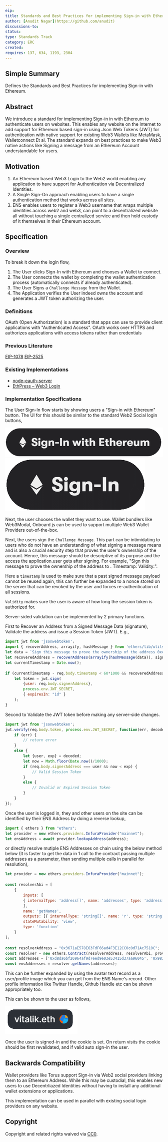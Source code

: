 ```yaml
---
eip:
title: Standards and Best Practices for implementing Sign-in with Ethereum.
author: [Anudit Nagar](https://github.com/anudit)
discussions-to:
status:
type: Standards Track
category: ERC
created:
requires: 137, 634, 1193, 2304
---
```


## Simple Summary
Defines the Standards and Best Practices for implementing Sign-in with Ethereum.

## Abstract

We introduce a standard for implementing Sign-in in with Ethereum to authenticate users on websites. This enables any website on the Internet to add support for Ethereum based sign-in using Json Web Tokens (JWT) for authentication with native support for existing Web3 Wallets like MetaMask, Walletconnect Et al. The standard expands on best practices to make Web3 native actions like Signing a message from an Ethereum Account understandable for users.

## Motivation

1. An Ethereum based Web3 Login to the Web2 world enabling any application to have support for Authentication via Decentralized Identities.
2. A Single Sign-On approach enabling users to have a single authentication method that works across all sites.
3. ENS enables users to register a Web3 username that wraps multiple identities across web2 and web3, can point to a decentralized website all without touching a single centralized service and then hold custody of it themselves in their Ethereum account.

## Specification

### Overview

To break it down the login flow,

1. The User clicks Sign-In with Ethereum and chooses a Wallet to connect.
2. The User connects the wallet by completing the wallet authentication process (automatically connects if already authenticated).
2. The User Signs a `Challenge Message` from the Wallet.
3. The Application verifies the User indeed owns the account and generates a JWT token authorizing the user.

### Definitions

OAuth (Open Authorization) is a standard that apps can use to provide client applications with "Authenticated Access". OAuth works over HTTPS and authorizes applications with access tokens rather than credentials

### Previous Literature

[EIP-1078](https://eips.ethereum.org/EIPS/eip-1078)
[EIP-2525](https://eips.ethereum.org/EIPS/eip-2525)

### Existing Implementations

 - [node-eauth-server](https://github.com/pelith/node-eauth-server)
 - [EthPress – Web3 Login](https://wordpress.org/plugins/ethpress/#developers)

### Implementation Specifications

The User Sign-In flow starts by showing users a "Sign-in with Ethereum" button. The UI for this should be similar to the standard Web2 Social login buttons,

![Sign-In with Ethereum](./images/signin-full.png "Sign-In with Ethereum")
![Sign-In with Ethereum](./images/signin-short.png "Sign-In with Ethereum")

Next, the user chooses the wallet they want to use. Wallet bundlers like Web3Modal, Onboard.js can be used to support multiple Web3 Wallet Providers out-of-the-box.

Next, the users sign the `Challenge Message`. This part can be intimidating to users who do not have an understanding of what signing a message means and is also a crucial security step that proves the user's ownership of the account. Hence, this message should be descriptive of its purpose and the access the application.user gets after signing.
For example, "Sign this message to prove the ownership of the address <eth-address> to <application-name>. Timestamp:<timestamp> Validity:<validity>".

Here a `timestamp` is used to make sure that a past signed message payload cannot be reused again, this can further be expanded to a nonce stored on the server that can be revoked by the user and forces re-authentication of all sessions.

`Validity` makes sure the user is aware of how long the session token is authorized for.


Server-sided validation can be implemented by 2 primary functions.

First to Recover an Address from a Signed Message Data (signature), Validate the address and issue a Session Token (JWT). E.g.,
```js
import jwt from 'jsonwebtoken';
import { recoverAddress, arrayify, hashMessage } from 'ethers/lib/utils';
let data = `Sign this message to prove the ownership of the address 0xc5F003779A46d494d32c558c1B280A9de6079273 to MockApp. Timestamp:1624018096329 Validity:1 Day`;
let recoveredAddress = recoverAddress(arrayify(hashMessage(data)), signature);
let currentTimestamp = Date.now();

if (currentTimestamp - req.body.timestamp < 60*1000 && recoveredAddress == req.body.signerAddress){
    let token = jwt.sign(
        {user: req.body.signerAddress},
        process.env.JWT_SECRET,
        { expiresIn: "1d" }
    );
}
```

Second to Validate the JWT token before making any server-side changes.
```js
import jwt from 'jsonwebtoken';
jwt.verify(req.body.token, process.env.JWT_SECRET, function(err, decoded) {
    if (err) {
        // return error
    }
    else {
        let {user, exp} = decoded;
        let now = Math.floor(Date.now()/1000);
        if (req.body.signerAddress === user && now < exp) {
            // Valid Session Token
        }
        else {
            // Invalid or Expired Session Token
        }
    }
});
```

Once the user is logged in, they and other users on the site can be identified by their ENS Address by doing a reverse lookup,
```js
import { ethers } from "ethers";
let provider = new ethers.providers.InfuraProvider("mainnet");
let ensAddress = await provider.lookupAddress(address);
```
or directly resolve mutiple ENS Addresses on chain using the below method below (It is faster to get the data in 1 call to the contract passing multiple addresses as a parameter, than sending multiple calls in parallel for resolution),
```js
let provider = new ethers.providers.InfuraProvider("mainnet");

const resolverAbi = [
    {
        inputs: [
        { internalType: 'address[]', name: 'addresses', type: 'address[]' }
        ],
        name: 'getNames',
        outputs: [{ internalType: 'string[]', name: 'r', type: 'string[]' }],
        stateMutability: 'view',
        type: 'function'
    }
];

const resolverAddress = "0x3671aE578E63FdF66ad4F3E12CC0c0d71Ac7510C";
const resolver = new ethers.Contract(resolverAddress, resolverAbi, provider);
const addresses = ['0xd8da6bf26964af9d7eed9e03e53415d37aa96045', '0x983110309620d911731ac0932219af06091b6744']
const ensAddresses = resolver.getNames(addresses);
```

This can be further expanded by using the avatar text record as a user/profile image which you can get from the ENS Name's record. Other profile information like Twitter Handle, Github Handle etc can be shown appropriately too.

This can be shown to the user as follows,

![User Pill](./images/userpill.png "User Pill")

Once the user is signed-in and the cookie is set. On return visits the cookie should be first revalidated, and if valid auto sign-in the user.

## Backwards Compatibility

Wallet providers like Torus support Sign-in via Web2 social providers linking them to an Ethereum Address. While this may be custodial, this enables new users to use Decentrliazed Identities without having to install any additional wallet extensions or applications.

This implementation can be used in parallel with existing social login providers on any website.

## Copyright
Copyright and related rights waived via [CC0](https://creativecommons.org/publicdomain/zero/1.0/).
